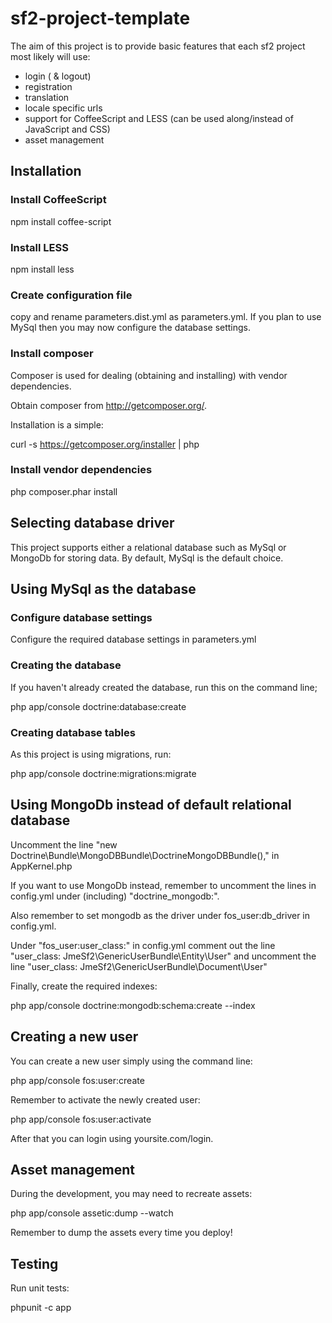 sf2-project-template
====================

The aim of this project is to provide basic features that each sf2 project most likely will use:

- login ( & logout)
- registration
- translation
- locale specific urls
- support for CoffeeScript and LESS (can be used along/instead of JavaScript and CSS)
- asset management

## Installation

### Install CoffeeScript

npm install coffee-script

### Install LESS

npm install less

### Create configuration file

copy and rename parameters.dist.yml as parameters.yml. If you plan to use MySql then you may now configure the database settings.

### Install composer

Composer is used for dealing (obtaining and installing) with vendor dependencies.

Obtain composer from http://getcomposer.org/.

Installation is a simple:

curl -s https://getcomposer.org/installer | php

### Install vendor dependencies

php composer.phar install

## Selecting database driver

This project supports either a relational database such as MySql or MongoDb for storing data. By default, MySql is the default choice.

## Using MySql as the database

### Configure database settings

Configure the required database settings in parameters.yml

### Creating the database

If you haven't already created the database, run this on the command line;

php app/console doctrine:database:create

### Creating database tables

As this project is using migrations, run:

php app/console doctrine:migrations:migrate

## Using MongoDb instead of default relational database

Uncomment the line "new Doctrine\Bundle\MongoDBBundle\DoctrineMongoDBBundle()," in AppKernel.php

If you want to use MongoDb instead, remember to uncomment the lines in config.yml under (including) "doctrine_mongodb:".

Also remember to set mongodb as the driver under fos_user:db_driver in config.yml.

Under "fos_user:user_class:" in config.yml comment out the line "user_class: JmeSf2\GenericUserBundle\Entity\User" and uncomment the line "user_class: JmeSf2\GenericUserBundle\Document\User"

Finally, create the required indexes:

php app/console doctrine:mongodb:schema:create --index

## Creating a new user

You can create a new user simply using the command line:

php app/console fos:user:create

Remember to activate the newly created user:

php app/console fos:user:activate

After that you can login using yoursite.com/login.

## Asset management

During the development, you may need to recreate assets:

php app/console assetic:dump --watch

Remember to dump the assets every time you deploy!

## Testing

Run unit tests:

phpunit -c app